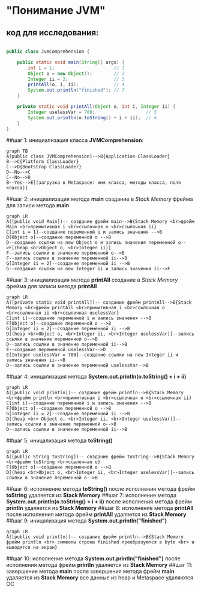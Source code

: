 # "Понимание JVM"
## код для исследования:
```java

public class JvmComprehension {

    public static void main(String[] args) {
        int i = 1;                      // 1
        Object o = new Object();        // 2
        Integer ii = 2;                 // 3
        printAll(o, i, ii);             // 4
        System.out.println("finished"); // 7
    }

    private static void printAll(Object o, int i, Integer ii) {
        Integer uselessVar = 700;                   // 5
        System.out.println(o.toString() + i + ii);  // 6
    }
}
```
##шаг 1: инициализация класса **JVMComprehension**:
```mermaid
graph TB
A[public class JVMComprehension]-->B{Application ClassLoader}
B-->C{Platform ClassLoader}
C-->D{Bootstrap ClassLoader}
D--No-->C
C--No-->B
B--Yes-->E[(загрузка в Metaspace: имя класса, методы класса, поля класса)]
```
##шаг 2: инициализация метода **main**
создание в *Stack Memory* фрейма для записи метода **main**
```mermaid
graph LR
A([public void Main])-- создание фрейм main-->B{Stack Memory <br>фрейм Main <br>примитивная i <br>ссылочная o <br>ссылочная ii}
C[int i = 1]--создание переменной i и запись значения -->B
D[Object o]--создание переменной о -->B
D--создание ссылки на new Object о и запись значения переменной о-->F[(heap <br>Object o, <br>Integer ii)]
F--запись ссылки в значение переменной о-->B
F--запись ссылки в значение переменной ii-->B
G[Integer ii = 2]--создание переменной ii -->B
G--создание ссылки на new Integer ii и запись значения ii-->F
```
##шаг 3: инициализация метода **printAll**
создание в *Stack Memory* фрейма для записи метода **printAll**
```mermaid
graph LR
A([private static void printAll])-- создание фрейм printAll-->B{Stack Memory <br>фрейм printAll <br>примитивная i <br>ссылочная o <br>ссылочная ii <br>ссылочная uselessVar}
C[int i]--создание переменной i и запись значения -->B
F[Object o]--создание переменной о -->B
G[Integer ii = 2]--создание переменной ii -->B
D[(heap <br>Object o, <br>Integer ii, <br>Integer uselessVar)]--запись ссылки в значение переменной о-->B
D--запись ссылки в значение переменной ii-->B
E--создание переменной uselessVar-->D
E[Integer uselessVar = 700]--создание ссылки на new Integer ii и запись значения ii-->B
D--запись ссылки в значение переменной uselessVar-->B
```
##шаг 4: иницализация метода **System.out.println(o.toString() + i + ii)**
```mermaid
graph LR
A([public void println])-- создание фрейм println-->B{Stack Memory <br>фрейм println <br>примитивная i <br>ссылочная o <br>ссылочная ii}
C[int i]--создание переменной i и запись значения -->B
F[Object o]--создание переменной о -->B
G[Integer ii = 2]--создание переменной ii -->B
D[(heap <br> Object o, <br>Integer ii, <br>Integer uselessVar)]--запись ссылки в значение переменной о-->B
D--запись ссылки в значение переменной ii-->B
```
##шаг 5: иницализация метода **toString()**
```mermaid
graph LR
A([public String toString])-- создание фрейм toString-->B{Stack Memory <br>фрейм toString <br>ссылочная o}
F[Object o]--создание переменной о -->B
D[(heap <br>Object o, <br>Integer ii, <br>Integer uselessVar)]--запись ссылки в значение переменной о-->B
```
##шаг 6: исполнение метода **toString()**
после исполнения метода фрейм **toString** удаляется из **Stack Memory**
##шаг 7: исполнение метода **System.out.println(o.toString() + i + ii)**
после исполнения метода фрейм **println** удаляется из **Stack Memory**
##шаг 8: исполнение метода **printAll**
после исполнения метода фрейм **printAll** удаляется из **Stack Memory**
##шаг 9: иницализация метода **System.out.println("finished")**
```mermaid
graph LR
A([public void println])-- создание фрейм println-->B{Stack Memory фрейм println <br> символы строки finished преобразуются в byte <br> и выводятся на экран}
```
##шаг 10: исполнение метода **System.out.println("finished")**
после исполнения метода фрейм **println** удаляется из **Stack Memory**
##шаг 11: завершение метода **main**
после завершения метода фрейм **main** удаляется из **Stack Memory**
все данные из heap и Metaspace удаляются ОС